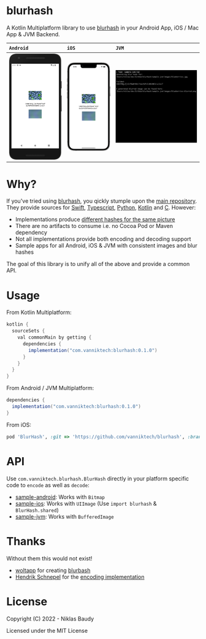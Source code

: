 blurhash
========

A Kotlin Multiplatform library to use [blurhash](https://blurha.sh/) in your Android App, iOS / Mac App & JVM Backend.

| `Android`                             | `iOS`                         | `JVM`                         |
|:--------------------------------------|:------------------------------|:------------------------------|
| ![Sample Android](sample-android.png) | ![Sample iOS](sample-ios.png) | ![Sample JVM](sample-jvm.png) |

# Why?

If you've tried using [blurhash](https://blurha.sh/), you qickly stumple upon the [main repository](https://github.com/woltapp/blurhash). They provide sources for [Swift](https://github.com/woltapp/blurhash/tree/master/Swift), [Typescript](https://github.com/woltapp/blurhash/tree/master/TypeScript), [Python](https://github.com/woltapp/blurhash-python), [Kotlin](https://github.com/woltapp/blurhash/tree/master/Kotlin) and [C](https://github.com/woltapp/blurhash/tree/master/C). However:

- Implementations produce [different hashes for the same picture](https://github.com/woltapp/blurhash/issues/196)
- There are no artifacts to consume i.e. no Cocoa Pod or Maven dependency
- Not all implementations provide both encoding and decoding support
- Sample apps for all Android, iOS & JVM with consistent images and blur hashes

The goal of this library is to unify all of the above and provide a common API.

# Usage

From Kotlin Multiplatform:

```groovy
kotlin {
  sourceSets {
    val commonMain by getting {
      dependencies {
        implementation("com.vanniktech:blurhash:0.1.0")
      }
    }
  }
}
```

From Android / JVM Multiplatform:

```groovy
dependencies {
  implementation("com.vanniktech:blurhash:0.1.0")
}
```

From iOS:

```ruby
pod 'BlurHash', :git => 'https://github.com/vanniktech/blurhash', :branch => "master"
```

# API

Use `com.vanniktech.blurhash.BlurHash` directly in your platform specific code to `encode` as well as `decode`:

- [sample-android](./sample-android/src/main/kotlin/com/vanniktech/blurhash/sample/android/BlurHashMainActivity.kt): Works with `Bitmap`
- [sample-ios](./sample-ios/ios/App.swift): Works with `UIImage` (Use `import blurhash` & `BlurHash.shared`)
- [sample-jvm](sample-jvm/src/main/java/com/vanniktech/blurhash/sample/jvm/BlurHashJvm.kt): Works with `BufferedImage`

# Thanks

Without them this would not exist!

- [woltapp](https://github.com/woltapp) for creating [blurbash](https://github.com/woltapp/blurhash)
- [Hendrik Schnepel](https://github.com/hsch) for the [encoding implementation](https://github.com/hsch/blurhash-java)

# License

Copyright (C) 2022 - Niklas Baudy

Licensed under the MIT License
